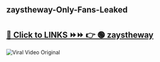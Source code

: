 
 ## zaystheway-Only-Fans-Leaked

# <h2><a href="https://clipsfans.com/zaystheway&ref=git">🔗 Click to LINKS ⏩⏩ 👉 🟢 zaystheway </a></h2>

<a href="https://clipsfans.com/zaystheway&ref=git" rel="nofollow" data-target="animated-image.originalLink"><img src="https://i.ibb.co.com/xMMVF88/686577567.gif" alt="Viral Video Original" style="max-width: 100%; display: inline-block;" data-target="animated-image.originalImage"></a>
